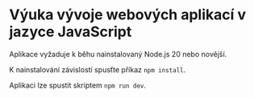 # Výuka vývoje webových aplikací v jazyce JavaScript

Aplikace vyžaduje k běhu nainstalovaný Node.js 20 nebo novější.

K nainstalování závislostí spusťte příkaz `npm install`.

Aplikaci lze spustit skriptem `npm run dev`.
